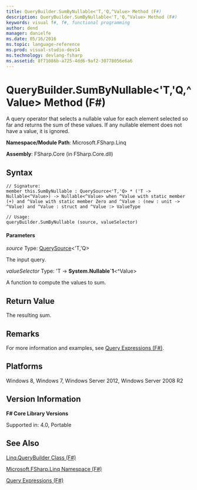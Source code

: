 ```yaml
---
title: QueryBuilder.SumByNullable<'T,'Q,^Value> Method (F#)
description: QueryBuilder.SumByNullable<'T,'Q,^Value> Method (F#)
keywords: visual f#, f#, functional programming
author: dend
manager: danielfe
ms.date: 05/16/2016
ms.topic: language-reference
ms.prod: visual-studio-dev14
ms.technology: devlang-fsharp
ms.assetid: 8f71086b-a725-4dd6-9af2-30778056e6a6 
---
```


# QueryBuilder.SumByNullable<'T,'Q,^Value> Method (F#)

A query operator that selects a nullable value for each element selected so far and returns the sum of these values. If any nullable element does not have a value, it is ignored.

**Namespace/Module Path**: Microsoft.FSharp.Linq

**Assembly**: FSharp.Core (in FSharp.Core.dll)


## Syntax

```
// Signature:
member this.SumByNullable : QuerySource<'T,'Q> * ('T -> Nullable<^Value>) -> Nullable<^Value> when ^Value with static member (+) and ^Value with static member Zero and ^Value : (new : unit ->  ^Value) and ^Value : struct and ^Value :> ValueType

// Usage:
queryBuilder.SumByNullable (source, valueSelector)
```

#### Parameters
*source*
Type: [QuerySource](https://msdn.microsoft.com/library/873589c1-c5dc-47d9-8abf-fee7258dfb00)&lt;'T,'Q&gt;


The input query.


*valueSelector*
Type: 'T -&gt;
**System.Nullable&#96;1**&lt;^Value&gt;


A function to compute the values to sum.




## Return Value
The resulting sum.


## Remarks
For more information and examples, see [Query Expressions (F#)](https://msdn.microsoft.com/library/ff72235c-3ad8-4215-8679-2754484823db).


## Platforms
Windows 8, Windows 7, Windows Server 2012, Windows Server 2008 R2


## Version Information
**F# Core Library Versions**

Supported in: 4.0, Portable




## See Also
[Linq.QueryBuilder Class &#40;F&#35;&#41;](Linq.QueryBuilder-Class-%5BFSharp%5D.md)

[Microsoft.FSharp.Linq Namespace &#40;F&#35;&#41;](Microsoft.FSharp.Linq-Namespace-%5BFSharp%5D.md)

[Query Expressions (F#)](https://msdn.microsoft.com/library/ff72235c-3ad8-4215-8679-2754484823db)

